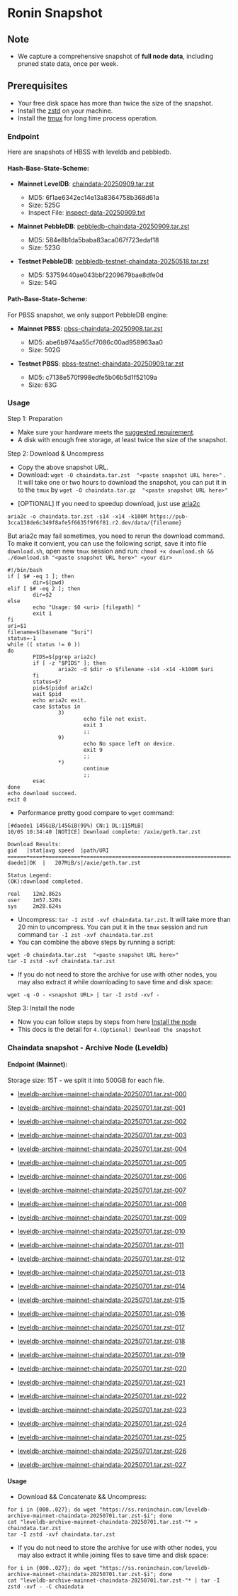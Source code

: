 # Ronin Snapshot

## Note
- We capture a comprehensive snapshot of **full node data**, including pruned state data, once per week.

## Prerequisites
- Your free disk space has more than twice the size of the snapshot.
- Install the [zstd](https://github.com/facebook/zstd) on your machine.
- Install the [tmux](https://github.com/tmux/tmux/wiki/Installing) for long time process operation.


### Endpoint

Here are snapshots of HBSS with leveldb and pebbledb.

#### Hash-Base-State-Scheme:

- **Mainnet LevelDB**: [chaindata-20250909.tar.zst](https://pub-3cca138de6c349f8afe5f6635f9f6f81.r2.dev/data/chaindata-20250909.tar.zst)
  - MD5: 6f1ae6342ec14e13a8364758b368d61a
  - Size: 525G
  - Inspect File: [inspect-data-20250909.txt](https://pub-3cca138de6c349f8afe5f6635f9f6f81.r2.dev/data/inspect-data-20250909.txt)

- **Mainnet PebbleDB**: [pebbledb-chaindata-20250909.tar.zst](https://pub-3cca138de6c349f8afe5f6635f9f6f81.r2.dev/data/pebbledb-chaindata-20250909.tar.zst)
  - MD5: 584e8b1da5baba83aca067f723edaf18
  - Size: 523G





- **Testnet PebbleDB**: [pebbledb-testnet-chaindata-20250518.tar.zst](https://pub-3cca138de6c349f8afe5f6635f9f6f81.r2.dev/data/pebbledb-testnet-chaindata-20250518.tar.zst)
  - MD5: 53759440ae043bbf2209679bae8dfe0d
  - Size: 54G



#### Path-Base-State-Scheme:
For PBSS snapshot, we only support PebbleDB engine:

- **Mainnet PBSS**: [pbss-chaindata-20250908.tar.zst](https://pub-3cca138de6c349f8afe5f6635f9f6f81.r2.dev/data/pbss-chaindata-20250908.tar.zst)
  - MD5: abe6b974aa55cf7086c00ad958963aa0
  - Size: 502G



- **Testnet PBSS**: [pbss-testnet-chaindata-20250909.tar.zst](https://pub-3cca138de6c349f8afe5f6635f9f6f81.r2.dev/data/pbss-testnet-chaindata-20250909.tar.zst)
  - MD5: c7138e570f998edfe5b06b5d1f52109a
  - Size: 63G


### Usage

Step 1: Preparation
- Make sure your hardware meets the [suggested requirement](https://docs.roninchain.com/validators/setup/overview#hardware-requirements).
- A disk with enough free storage, at least twice the size of the snapshot.

Step 2: Download & Uncompress
- Copy the above snapshot URL.
- Download:  `wget -O chaindata.tar.zst  "<paste snapshot URL here>"` . It will take one or two hours to download the snapshot, you can put it in to the `tmux` by `wget -O chaindata.tar.gz  "<paste snapshot URL here>"`


* [OPTIONAL] If you need to speedup download, just use [aria2c](https://github.com/aria2/aria2)
```
aria2c -o chaindata.tar.zst -s14 -x14 -k100M https://pub-3cca138de6c349f8afe5f6635f9f6f81.r2.dev/data/{filename}
```

But aria2c may fail sometimes, you need to rerun the download command. To make it convient, you can use the following script, save it into file `download.sh`, open new `tmux` session and run: `chmod +x download.sh && ./download.sh "<paste snapshot URL here>" <your dir>`
```
#!/bin/bash
if [ $# -eq 1 ]; then
        dir=$(pwd)
elif [ $# -eq 2 ]; then
        dir=$2
else
        echo "Usage: $0 <uri> [filepath] "
        exit 1
fi
uri=$1
filename=$(basename "$uri")
status=-1
while (( status != 0 ))
do
        PIDS=$(pgrep aria2c)
        if [ -z "$PIDS" ]; then
                aria2c -d $dir -o $filename -s14 -x14 -k100M $uri
        fi
        status=$?
        pid=$(pidof aria2c)
        wait $pid
        echo aria2c exit.
        case $status in
                3)
                        echo file not exist.
                        exit 3
                        ;;
                9)
                        echo No space left on device.
                        exit 9
                        ;;
                *)
                        continue
                        ;;
        esac
done
echo download succeed.
exit 0
```

- Performance pretty good compare to `wget` command:

```
[#daede1 145GiB/145GiB(99%) CN:1 DL:115MiB]
10/05 10:34:40 [NOTICE] Download complete: /axie/geth.tar.zst

Download Results:
gid   |stat|avg speed  |path/URI
======+====+===========+=======================================================
daede1|OK  |   207MiB/s|/axie/geth.tar.zst

Status Legend:
(OK):download completed.

real    12m2.862s
user    1m57.320s
sys     2m28.624s
```

- Uncompress: `tar -I zstd -xvf chaindata.tar.zst`. It will take more than 20 min to uncompress. You can put it in the `tmux` session and run command `tar -I zst -xvf chaindata.tar.zst`
- You can combine the above steps by running a script:

```
wget -O chaindata.tar.zst  "<paste snapshot URL here>"
tar -I zstd -xvf chaindata.tar.zst
```


- If you do not need to store the archive for use with other nodes, you may also extract it while downloading to save time and disk space:
```
wget -q -O - <snapshot URL> | tar -I zstd -xvf -
```


Step 3: Install the node
- Now you can follow steps by steps from here [Install the node ](https://docs.roninchain.com/developers/nodes/mainnet)
- This docs is the detail for `4.(Optional) Download the snapshot`


### Chaindata snapshot - Archive Node (Leveldb)
#### Endpoint (Mainnet):

Storage size: 15T - we split it into 500GB for each file.


- [leveldb-archive-mainnet-chaindata-20250701.tar.zst-000](https://ss.roninchain.com/leveldb-archive-mainnet-chaindata-20250701.tar.zst-000)

- [leveldb-archive-mainnet-chaindata-20250701.tar.zst-001](https://ss.roninchain.com/leveldb-archive-mainnet-chaindata-20250701.tar.zst-001)

- [leveldb-archive-mainnet-chaindata-20250701.tar.zst-002](https://ss.roninchain.com/leveldb-archive-mainnet-chaindata-20250701.tar.zst-002)

- [leveldb-archive-mainnet-chaindata-20250701.tar.zst-003](https://ss.roninchain.com/leveldb-archive-mainnet-chaindata-20250701.tar.zst-003)

- [leveldb-archive-mainnet-chaindata-20250701.tar.zst-004](https://ss.roninchain.com/leveldb-archive-mainnet-chaindata-20250701.tar.zst-004)

- [leveldb-archive-mainnet-chaindata-20250701.tar.zst-005](https://ss.roninchain.com/leveldb-archive-mainnet-chaindata-20250701.tar.zst-005)

- [leveldb-archive-mainnet-chaindata-20250701.tar.zst-006](https://ss.roninchain.com/leveldb-archive-mainnet-chaindata-20250701.tar.zst-006)

- [leveldb-archive-mainnet-chaindata-20250701.tar.zst-007](https://ss.roninchain.com/leveldb-archive-mainnet-chaindata-20250701.tar.zst-007)

- [leveldb-archive-mainnet-chaindata-20250701.tar.zst-008](https://ss.roninchain.com/leveldb-archive-mainnet-chaindata-20250701.tar.zst-008)

- [leveldb-archive-mainnet-chaindata-20250701.tar.zst-009](https://ss.roninchain.com/leveldb-archive-mainnet-chaindata-20250701.tar.zst-009)

- [leveldb-archive-mainnet-chaindata-20250701.tar.zst-010](https://ss.roninchain.com/leveldb-archive-mainnet-chaindata-20250701.tar.zst-010)

- [leveldb-archive-mainnet-chaindata-20250701.tar.zst-011](https://ss.roninchain.com/leveldb-archive-mainnet-chaindata-20250701.tar.zst-011)

- [leveldb-archive-mainnet-chaindata-20250701.tar.zst-012](https://ss.roninchain.com/leveldb-archive-mainnet-chaindata-20250701.tar.zst-012)

- [leveldb-archive-mainnet-chaindata-20250701.tar.zst-013](https://ss.roninchain.com/leveldb-archive-mainnet-chaindata-20250701.tar.zst-013)

- [leveldb-archive-mainnet-chaindata-20250701.tar.zst-014](https://ss.roninchain.com/leveldb-archive-mainnet-chaindata-20250701.tar.zst-014)

- [leveldb-archive-mainnet-chaindata-20250701.tar.zst-015](https://ss.roninchain.com/leveldb-archive-mainnet-chaindata-20250701.tar.zst-015)

- [leveldb-archive-mainnet-chaindata-20250701.tar.zst-016](https://ss.roninchain.com/leveldb-archive-mainnet-chaindata-20250701.tar.zst-016)

- [leveldb-archive-mainnet-chaindata-20250701.tar.zst-017](https://ss.roninchain.com/leveldb-archive-mainnet-chaindata-20250701.tar.zst-017)

- [leveldb-archive-mainnet-chaindata-20250701.tar.zst-018](https://ss.roninchain.com/leveldb-archive-mainnet-chaindata-20250701.tar.zst-018)

- [leveldb-archive-mainnet-chaindata-20250701.tar.zst-019](https://ss.roninchain.com/leveldb-archive-mainnet-chaindata-20250701.tar.zst-019)

- [leveldb-archive-mainnet-chaindata-20250701.tar.zst-020](https://ss.roninchain.com/leveldb-archive-mainnet-chaindata-20250701.tar.zst-020)

- [leveldb-archive-mainnet-chaindata-20250701.tar.zst-021](https://ss.roninchain.com/leveldb-archive-mainnet-chaindata-20250701.tar.zst-021)

- [leveldb-archive-mainnet-chaindata-20250701.tar.zst-022](https://ss.roninchain.com/leveldb-archive-mainnet-chaindata-20250701.tar.zst-022)

- [leveldb-archive-mainnet-chaindata-20250701.tar.zst-023](https://ss.roninchain.com/leveldb-archive-mainnet-chaindata-20250701.tar.zst-023)

- [leveldb-archive-mainnet-chaindata-20250701.tar.zst-024](https://ss.roninchain.com/leveldb-archive-mainnet-chaindata-20250701.tar.zst-024)

- [leveldb-archive-mainnet-chaindata-20250701.tar.zst-025](https://ss.roninchain.com/leveldb-archive-mainnet-chaindata-20250701.tar.zst-025)

- [leveldb-archive-mainnet-chaindata-20250701.tar.zst-026](https://ss.roninchain.com/leveldb-archive-mainnet-chaindata-20250701.tar.zst-026)

- [leveldb-archive-mainnet-chaindata-20250701.tar.zst-027](https://ss.roninchain.com/leveldb-archive-mainnet-chaindata-20250701.tar.zst-027)




#### Usage
- Download && Concatenate && Uncompress:

```shell
for i in {000..027}; do wget "https://ss.roninchain.com/leveldb-archive-mainnet-chaindata-20250701.tar.zst-$i"; done
cat "leveldb-archive-mainnet-chaindata-20250701.tar.zst-"* > chaindata.tar.zst
tar -I zstd -xvf chaindata.tar.zst
```

- If you do not need to store the archive for use with other nodes, you may also extract it while joining files to save time and disk space:

```shell
for i in {000..027}; do wget "https://ss.roninchain.com/leveldb-archive-mainnet-chaindata-20250701.tar.zst-$i"; done
cat "leveldb-archive-mainnet-chaindata-20250701.tar.zst-"* | tar -I zstd -xvf - -C chaindata
```
